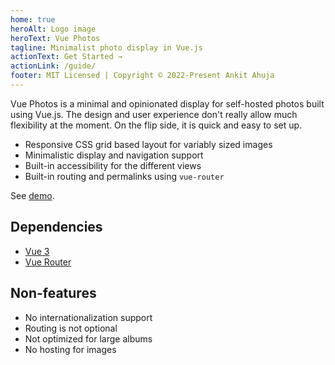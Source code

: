 ```yaml
---
home: true
heroAlt: Logo image
heroText: Vue Photos
tagline: Minimalist photo display in Vue.js
actionText: Get Started →
actionLink: /guide/
footer: MIT Licensed | Copyright © 2022-Present Ankit Ahuja
---
```


Vue Photos is a minimal and opinionated display for self-hosted photos built using Vue.js. The design and user experience don't really allow much flexibility at the moment. On the flip side, it is quick and easy to set up.

- Responsive CSS grid based layout for variably sized images
- Minimalistic display and navigation support
- Built-in accessibility for the different views
- Built-in routing and permalinks using `vue-router`

See [demo](https://ankitahuja.com/photography).

## Dependencies

- [Vue 3](https://v3.vuejs.org/)
- [Vue Router](https://next.router.vuejs.org/)

## Non-features

- No internationalization support
- Routing is not optional
- Not optimized for large albums
- No hosting for images
